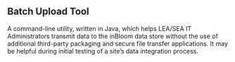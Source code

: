 Batch Upload Tool
-----------------

A command-line utility, written in Java, which helps LEA/SEA IT Administrators transmit data to the inBloom data store without the use of additional third-party packaging and secure file transfer applications.  It may be helpful during initial testing of a site’s data integration process.
